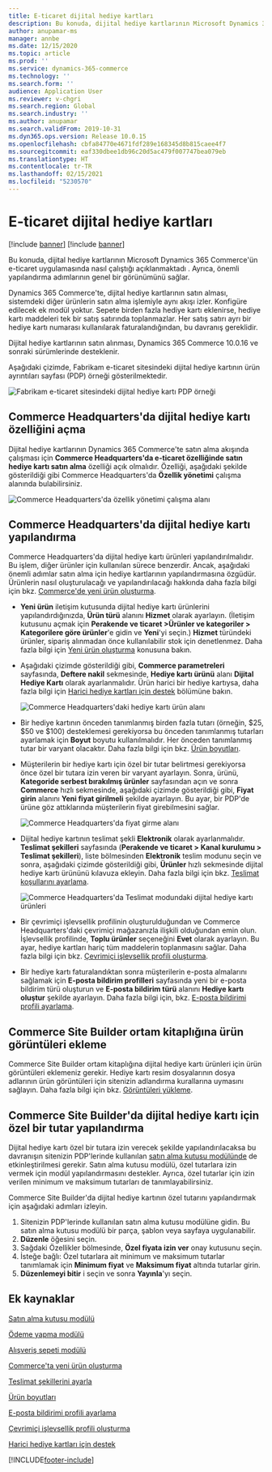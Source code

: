 ```yaml
---
title: E-ticaret dijital hediye kartları
description: Bu konuda, dijital hediye kartlarının Microsoft Dynamics 365 Commerce'ün e-ticaret uygulamasında nasıl çalıştığı açıklanmaktadı . Ayrıca, önemli yapılandırma adımlarının genel bir görünümünü sağlar.
author: anupamar-ms
manager: annbe
ms.date: 12/15/2020
ms.topic: article
ms.prod: ''
ms.service: dynamics-365-commerce
ms.technology: ''
ms.search.form: ''
audience: Application User
ms.reviewer: v-chgri
ms.search.region: Global
ms.search.industry: ''
ms.author: anupamar
ms.search.validFrom: 2019-10-31
ms.dyn365.ops.version: Release 10.0.15
ms.openlocfilehash: cbfa84770e4671fdf289e168345d8b815caee4f7
ms.sourcegitcommit: eaf330dbee1db96c20d5ac479f007747bea079eb
ms.translationtype: HT
ms.contentlocale: tr-TR
ms.lasthandoff: 02/15/2021
ms.locfileid: "5230570"
---
```

# <a name="e-commerce-digital-gift-cards"></a>E-ticaret dijital hediye kartları

[!include [banner](includes/banner.md)]
[!include [banner](includes/preview-banner.md)]

Bu konuda, dijital hediye kartlarının Microsoft Dynamics 365 Commerce'ün e-ticaret uygulamasında nasıl çalıştığı açıklanmaktadı . Ayrıca, önemli yapılandırma adımlarının genel bir görünümünü sağlar.

Dynamics 365 Commerce'te, dijital hediye kartlarının satın alması, sistemdeki diğer ürünlerin satın alma işlemiyle aynı akışı izler. Konfigüre edilecek ek modül yoktur. Sepete birden fazla hediye kartı eklenirse, hediye kartı maddeleri tek bir satış satırında toplanmazlar. Her satış satırı ayrı bir hediye kartı numarası kullanılarak faturalandığından, bu davranış gereklidir.

Dijital hediye kartlarının satın alınması, Dynamics 365 Commerce 10.0.16 ve sonraki sürümlerinde desteklenir.

Aşağıdaki çizimde, Fabrikam e-ticaret sitesindeki dijital hediye kartının ürün ayrıntıları sayfası (PDP) örneği gösterilmektedir.

![Fabrikam e-ticaret sitesindeki dijital hediye kartı PDP örneği](./media/GiftcardPDP.PNG)

## <a name="turn-on-the-digital-gift-card-feature-in-commerce-headquarters"></a>Commerce Headquarters'da dijital hediye kartı özelliğini açma

Dijital hediye kartlarının Dynamics 365 Commerce'te satın alma akışında çalışması için **Commerce Headquarters'da e-ticaret özelliğinde satın hediye kartı satın alma** özelliği açık olmalıdır. Özelliği, aşağıdaki şekilde gösterildiği gibi Commerce Headquarters'da **Özellik yönetimi** çalışma alanında bulabilirsiniz.

![Commerce Headquarters'da özellik yönetimi çalışma alanı](./media/Featureflag.PNG)

## <a name="configure-a-digital-gift-card-in-commerce-headquarters"></a>Commerce Headquarters'da dijital hediye kartı yapılandırma

Commerce Headquarters'da dijital hediye kartı ürünleri yapılandırılmalıdır. Bu işlem, diğer ürünler için kullanılan sürece benzerdir. Ancak, aşağıdaki önemli adımlar satın alma için hediye kartlarının yapılandırmasına özgüdür. Ürünlerin nasıl oluşturulacağı ve yapılandırılacağı hakkında daha fazla bilgi için bkz. [Commerce'de yeni ürün oluşturma](create-new-product-commerce.md).

- **Yeni ürün** iletişim kutusunda dijital hediye kartı ürünlerini yapılandırdığınızda, **Ürün türü** alanını **Hizmet** olarak ayarlayın. (İletişim kutusunu açmak için **Perakende ve ticaret \>Ürünler ve kategoriler \> Kategorilere göre ürünler**'e gidin ve **Yeni**'yi seçin.) **Hizmet** türündeki ürünler, sipariş alınmadan önce kullanılabilir stok için denetlenmez. Daha fazla bilgi için [Yeni ürün oluşturma](create-new-product-commerce.md#create-a-new-product) konusuna bakın.
- Aşağıdaki çizimde gösterildiği gibi, **Commerce parametreleri** sayfasında, **Deftere nakil** sekmesinde, **Hediye kartı ürünü** alanı **Dijital Hediye Kartı** olarak ayarlanmalıdır. Ürün harici bir hediye kartıysa, daha fazla bilgi için [Harici hediye kartları için destek](./dev-itpro/gift-card.md) bölümüne bakın.

    ![Commerce Headquarters'daki hediye kartı ürün alanı](./media/PostGiftcard.png)

- Bir hediye kartının önceden tanımlanmış birden fazla tutarı (örneğin, $25, $50 ve $100) desteklemesi gerekiyorsa bu önceden tanımlanmış tutarları ayarlamak için **Boyut** boyutu kullanılmalıdır. Her önceden tanımlanmış tutar bir varyant olacaktır. Daha fazla bilgi için bkz. [Ürün boyutları](https://docs.microsoft.com/dynamics365/supply-chain/pim/product-dimensions?toc=/dynamics365/retail/toc.json).
- Müşterilerin bir hediye kartı için özel bir tutar belirtmesi gerekiyorsa önce özel bir tutara izin veren bir varyant ayarlayın. Sonra, ürünü, **Kategoride serbest bırakılmış ürünler** sayfasından açın ve sonra **Commerce** hızlı sekmesinde, aşağıdaki çizimde gösterildiği gibi, **Fiyat girin** alanını **Yeni fiyat girilmeli** şekilde ayarlayın. Bu ayar, bir PDP'de ürüne göz attıklarında müşterilerin fiyat girebilmesini sağlar.

    ![Commerce Headquarters'da fiyat girme alanı](./media/KeyInPrice.png)

- Dijital hediye kartının teslimat şekli **Elektronik** olarak ayarlanmalıdır. **Teslimat şekilleri** sayfasında (**Perakende ve ticaret \> Kanal kurulumu \> Teslimat şekilleri**), liste bölmesinden **Elektronik** teslim modunu seçin ve sonra, aşağıdaki çizimde gösterildiği gibi, **Ürünler** hızlı sekmesinde dijital hediye kartı ürününü kılavuza ekleyin. Daha fazla bilgi için bkz. [Teslimat koşullarını ayarlama](https://docs.microsoft.com/dynamicsax-2012/appuser-itpro/set-up-modes-of-delivery).

    ![Commerce Headquarters'da Teslimat modundaki dijital hediye kartı ürünleri](./media/ElectronicMode.PNG)

- Bir çevrimiçi işlevsellik profilinin oluşturulduğundan ve Commerce Headquarters'daki çevrimiçi mağazanızla ilişkili olduğundan emin olun. İşlevsellik profilinde, **Toplu ürünler** seçeneğini **Evet** olarak ayarlayın. Bu ayar, hediye kartları hariç tüm maddelerin toplanmasını sağlar. Daha fazla bilgi için bkz. [Çevrimiçi işlevsellik profili oluşturma](online-functionality-profile.md).
- Bir hediye kartı faturalandıktan sonra müşterilerin e-posta almalarını sağlamak için **E-posta bildirim profilleri** sayfasında yeni bir e-posta bildirim türü oluşturun ve **E-posta bildirim türü** alanını **Hediye kartı oluştur** şekilde ayarlayın. Daha fazla bilgi için, bkz. [E-posta bildirimi profili ayarlama](email-notification-profiles.md).

## <a name="add-product-images-to-the-commerce-site-builder-media-library"></a>Commerce Site Builder ortam kitaplığına ürün görüntüleri ekleme

Commerce Site Builder ortam kitaplığına dijital hediye kartı ürünleri için ürün görüntüleri eklemeniz gerekir. Hediye kartı resim dosyalarının dosya adlarının ürün görüntüleri için sitenizin adlandırma kurallarına uymasını sağlayın. Daha fazla bilgi için bkz. [Görüntüleri yükleme](dam-upload-images.md).

## <a name="configure-a-custom-amount-for-a-digital-gift-card-in-commerce-site-builder"></a>Commerce Site Builder'da dijital hediye kartı için özel bir tutar yapılandırma

Dijital hediye kartı özel bir tutara izin verecek şekilde yapılandırılacaksa bu davranışın sitenizin PDP'lerinde kullanılan [satın alma kutusu modülünde](add-buy-box.md) de etkinleştirilmesi gerekir. Satın alma kutusu modülü, özel tutarlara izin vermek için modül yapılandırmasını destekler. Ayrıca, özel tutarlar için izin verilen minimum ve maksimum tutarları de tanımlayabilirsiniz.

Commerce Site Builder'da dijital hediye kartının özel tutarını yapılandırmak için aşağıdaki adımları izleyin.

1. Sitenizin PDP'lerinde kullanılan satın alma kutusu modülüne gidin. Bu satın alma kutusu modülü bir parça, şablon veya sayfaya uygulanabilir.
1. **Düzenle** öğesini seçin.
1. Sağdaki Özellikler bölmesinde, **Özel fiyata izin ver** onay kutusunu seçin.
1. İsteğe bağlı: Özel tutarlara ait minimum ve maksimum tutarlar tanımlamak için **Minimum fiyat** ve **Maksimum fiyat** altında tutarlar girin.
1. **Düzenlemeyi bitir** i seçin ve sonra **Yayınla**'yı seçin.

## <a name="additional-resources"></a>Ek kaynaklar

[Satın alma kutusu modülü](add-buy-box.md)

[Ödeme yapma modülü](add-checkout-module.md)

[Alışveriş sepeti modülü](add-cart-module.md)

[Commerce'ta yeni ürün oluşturma](create-new-product-commerce.md)

[Teslimat şekillerini ayarla](https://docs.microsoft.com/dynamicsax-2012/appuser-itpro/set-up-modes-of-delivery)

[Ürün boyutları](https://docs.microsoft.com/dynamics365/supply-chain/pim/product-dimensions?toc=/dynamics365/retail/toc.json)

[E-posta bildirimi profili ayarlama](email-notification-profiles.md)

[Çevrimiçi işlevsellik profili oluşturma](online-functionality-profile.md)

[Harici hediye kartları için destek](./dev-itpro/gift-card.md)


[!INCLUDE[footer-include](../includes/footer-banner.md)]
